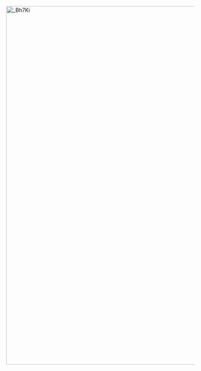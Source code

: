 <img width="1280" height="960" alt="_Bh7Ki" src="https://github.com/user-attachments/assets/93c5e224-9c19-47d7-bb3b-5ee016fcfc07" />
